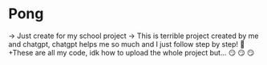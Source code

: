# Pong
→ Just create for my school project 
→ This is terrible project created by me and chatgpt, chatgpt helps me so much and I just follow step by step! 🧠
+These are all my code, idk how to upload the whole project but...  😏 😏 😏
